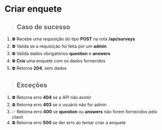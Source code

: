 # Criar enquete

> ## Caso de sucesso

1. ⛔️ Recebe uma requisição do tipo **POST** na rota **/api/surveys**
2. ⛔️ Valida se a requisição foi feita por um **admin**
3. ⛔️ Valida dados obrigatórios **question** e **answers**
4. ⛔️ **Cria** uma enquete com os dados fornecidos
5. ⛔️ Retorna **204**, sem dados

> ## Exceções

1. ⛔️ Retorna erro **404** se a API não existir
2. ⛔️ Retorna erro **403** se o usuário não for admin
3. ✅ Retorna erro **400** se **question** ou **answers** não forem fornecidos pelo client
4. ⛔️ Retorna erro **500** se der erro ao tentar criar a enquete
